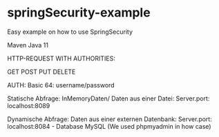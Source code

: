 # springSecurity-example
Easy example on how to use SpringSecurity

Maven
Java 11

HTTP-REQUEST WITH AUTHORITIES:

GET
POST
PUT
DELETE 

AUTH: Basic 64: username/password

Statische Abfrage: InMemoryDaten/ Daten aus einer Datei: Server.port: localhost:8089

Dynamische Abfrage: Daten aus einer externen Datenbank: Server.port: localhost:8084 - Database MySQL (We used phpmyadmin in how case)
